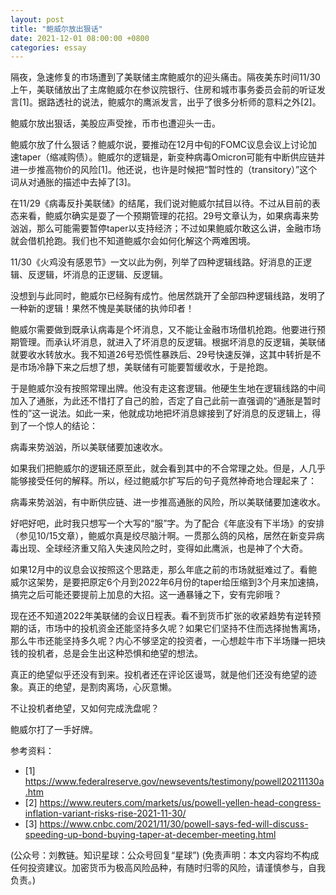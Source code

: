```yaml
---
layout: post
title: "鲍威尔放出狠话"
date: 2021-12-01 08:00:00 +0800
categories: essay
---
```


隔夜，急速修复的市场遭到了美联储主席鲍威尔的迎头痛击。隔夜美东时间11/30上午，美联储放出了主席鲍威尔在参议院银行、住房和城市事务委员会前的听证发言[1]。据路透社的说法，鲍威尔的鹰派发言，出乎了很多分析师的意料之外[2]。

鲍威尔放出狠话，美股应声受挫，币市也遭迎头一击。

鲍威尔放了什么狠话？鲍威尔说，要推动在12月中旬的FOMC议息会议上讨论加速taper（缩减购债）。鲍威尔的逻辑是，新变种病毒Omicron可能有中断供应链并进一步推高物价的风险[1]。他还说，也许是时候把“暂时性的（transitory）”这个词从对通胀的描述中去掉了[3]。

在11/29《病毒反扑美联储》的结尾，我们说对鲍威尔拭目以待。不过从目前的表态来看，鲍威尔确实是耍了一个预期管理的花招。29号文章认为，如果病毒来势汹汹，那么可能需要暂停taper以支持经济；不过如果鲍威尔敢这么讲，金融市场就会借机抢跑。我们也不知道鲍威尔会如何化解这个两难困境。

11/30《火鸡没有感恩节》一文以此为例，列举了四种逻辑线路。好消息的正逻辑、反逻辑，坏消息的正逻辑、反逻辑。

没想到与此同时，鲍威尔已经胸有成竹。他居然跳开了全部四种逻辑线路，发明了一种新的逻辑！果然不愧是美联储的执帅印者！

鲍威尔需要做到既承认病毒是个坏消息，又不能让金融市场借机抢跑。他要进行预期管理。而承认坏消息，就进入了坏消息的反逻辑。根据坏消息的反逻辑，美联储就要收水转放水。我不知道26号恐慌性暴跌后、29号快速反弹，这其中转折是不是市场冷静下来之后想了想，美联储有可能要暂缓收水，于是抢跑。

于是鲍威尔没有按照常理出牌。他没有走这套逻辑。他硬生生地在逻辑线路的中间加入了通胀，为此还不惜打了自己的脸，否定了自己此前一直强调的“通胀是暂时性的”这一说法。如此一来，他就成功地把坏消息嫁接到了好消息的反逻辑上，得到了一个惊人的结论：

病毒来势汹汹，所以美联储要加速收水。

如果我们把鲍威尔的逻辑还原至此，就会看到其中的不合常理之处。但是，人几乎能够接受任何的解释。所以，经过鲍威尔扩写后的句子竟然神奇地合理起来了：

病毒来势汹汹，有中断供应链、进一步推高通胀的风险，所以美联储要加速收水。

好吧好吧，此时我只想写一个大写的“服”字。为了配合《年底没有下半场》的安排（参见10/15文章），鲍威尔真是绞尽脑汁啊。一贯那么鸽的风格，居然在新变异病毒出现、全球经济重又陷入失速风险之时，变得如此鹰派，也是神了个大奇。

如果12月中的议息会议按照这个思路走，那么年底之前的市场就挺难过了。看鲍威尔这架势，是要把原定6个月到2022年6月份的taper给压缩到3个月来加速搞，搞完之后可能还要提前上加息的大招。这一通暴锤之下，安有完卵哦？

现在还不知道2022年美联储的会议日程表。看不到货币扩张的收紧趋势有逆转预期的话，市场中的投机资金还能坚持多久呢？如果它们坚持不住而选择抛售离场，那么牛市还能坚持多久呢？内心不够坚定的投资者，一心想趁牛市下半场赚一把块钱的投机者，总是会生出这种恐惧和绝望的想法。

真正的绝望似乎还没有到来。投机者还在评论区谩骂，就是他们还没有绝望的迹象。真正的绝望，是割肉离场，心灰意懒。

不让投机者绝望，又如何完成洗盘呢？

鲍威尔打了一手好牌。


参考资料：
- [1] https://www.federalreserve.gov/newsevents/testimony/powell20211130a.htm
- [2] https://www.reuters.com/markets/us/powell-yellen-head-congress-inflation-variant-risks-rise-2021-11-30/
- [3] https://www.cnbc.com/2021/11/30/powell-says-fed-will-discuss-speeding-up-bond-buying-taper-at-december-meeting.html

(公众号：刘教链。知识星球：公众号回复“星球”)
(免责声明：本文内容均不构成任何投资建议。加密货币为极高风险品种，有随时归零的风险，请谨慎参与，自我负责。)
